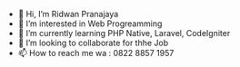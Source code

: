 - 👋 Hi, I’m Ridwan Pranajaya
- 👀 I’m interested in Web Progreamming
- 🌱 I’m currently learning PHP Native, Laravel, CodeIgniter
- 💞️ I’m looking to collaborate for thhe Job
- 📫 How to reach me wa : 0822 8857 1957

<!---
Ridwan247/Ridwan247 is a ✨ special ✨ repository because its `README.md` (this file) appears on your GitHub profile.
You can click the Preview link to take a look at your changes.
--->
